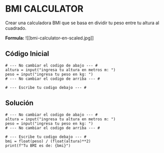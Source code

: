 # BMI CALCULATOR
Crear una calculadora BMI que se basa en dividir tu peso entre tu altura al cuadrado.

**Formula:** 
![[bmi-calculator-en-scaled.jpg]]

## Código Inicial
```
# --- No cambiar el codigo de abajo --- #
altura = input("ingresa tu altura en metros m: ")
peso = input("ingresa tu peso en kg: ")
# --- No cambiar el codigo de arriba --- #

# --- Escribe tu codigo debajo --- #

```

## Solución
```
# --- No cambiar el codigo de abajo --- #
altura = input("ingresa tu altura en metros m: ")
peso = input("ingresa tu peso en kg: ")
# --- No cambiar el codigo de arriba --- #

# --- Escribe tu codigo debajo --- #
bmi = float(peso) / (float(altura)**2)
print(f"Tu BMI es de: {bmi}")
```